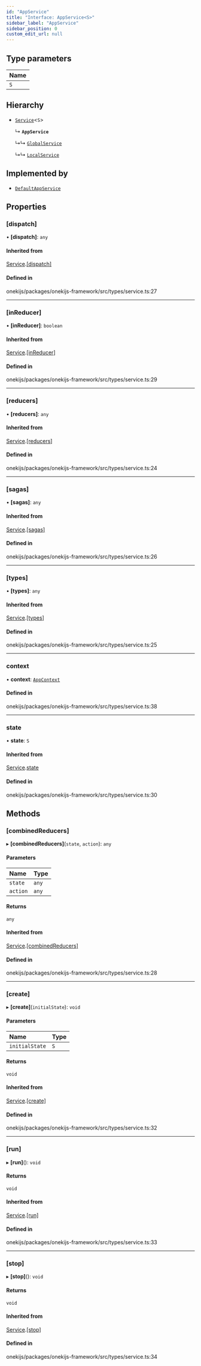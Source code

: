 ```yaml
---
id: "AppService"
title: "Interface: AppService<S>"
sidebar_label: "AppService"
sidebar_position: 0
custom_edit_url: null
---
```


## Type parameters

| Name |
| :------ |
| `S` |

## Hierarchy

- [`Service`](Service.md)<`S`\>

  ↳ **`AppService`**

  ↳↳ [`GlobalService`](GlobalService.md)

  ↳↳ [`LocalService`](LocalService.md)

## Implemented by

- [`DefaultAppService`](../classes/DefaultAppService.md)

## Properties

### [dispatch]

• **[dispatch]**: `any`

#### Inherited from

[Service](Service.md).[[dispatch]](Service.md#[dispatch])

#### Defined in

onekijs/packages/onekijs-framework/src/types/service.ts:27

___

### [inReducer]

• **[inReducer]**: `boolean`

#### Inherited from

[Service](Service.md).[[inReducer]](Service.md#[inreducer])

#### Defined in

onekijs/packages/onekijs-framework/src/types/service.ts:29

___

### [reducers]

• **[reducers]**: `any`

#### Inherited from

[Service](Service.md).[[reducers]](Service.md#[reducers])

#### Defined in

onekijs/packages/onekijs-framework/src/types/service.ts:24

___

### [sagas]

• **[sagas]**: `any`

#### Inherited from

[Service](Service.md).[[sagas]](Service.md#[sagas])

#### Defined in

onekijs/packages/onekijs-framework/src/types/service.ts:26

___

### [types]

• **[types]**: `any`

#### Inherited from

[Service](Service.md).[[types]](Service.md#[types])

#### Defined in

onekijs/packages/onekijs-framework/src/types/service.ts:25

___

### context

• **context**: [`AppContext`](AppContext.md)

#### Defined in

onekijs/packages/onekijs-framework/src/types/service.ts:38

___

### state

• **state**: `S`

#### Inherited from

[Service](Service.md).[state](Service.md#state)

#### Defined in

onekijs/packages/onekijs-framework/src/types/service.ts:30

## Methods

### [combinedReducers]

▸ **[combinedReducers]**(`state`, `action`): `any`

#### Parameters

| Name | Type |
| :------ | :------ |
| `state` | `any` |
| `action` | `any` |

#### Returns

`any`

#### Inherited from

[Service](Service.md).[[combinedReducers]](Service.md#[combinedreducers])

#### Defined in

onekijs/packages/onekijs-framework/src/types/service.ts:28

___

### [create]

▸ **[create]**(`initialState`): `void`

#### Parameters

| Name | Type |
| :------ | :------ |
| `initialState` | `S` |

#### Returns

`void`

#### Inherited from

[Service](Service.md).[[create]](Service.md#[create])

#### Defined in

onekijs/packages/onekijs-framework/src/types/service.ts:32

___

### [run]

▸ **[run]**(): `void`

#### Returns

`void`

#### Inherited from

[Service](Service.md).[[run]](Service.md#[run])

#### Defined in

onekijs/packages/onekijs-framework/src/types/service.ts:33

___

### [stop]

▸ **[stop]**(): `void`

#### Returns

`void`

#### Inherited from

[Service](Service.md).[[stop]](Service.md#[stop])

#### Defined in

onekijs/packages/onekijs-framework/src/types/service.ts:34
